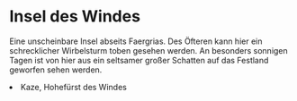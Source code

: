 # Insel des Windes

Eine unscheinbare Insel abseits Faergrias. Des Öfteren kann hier ein schrecklicher Wirbelsturm toben gesehen werden.
An besonders sonnigen Tagen ist von hier aus ein seltsamer großer Schatten auf das Festland geworfen sehen werden.

<procedure title="Charaktere aktuell an diesem Ort">
<list columns="3">
<li>Kaze, Hohefürst des Windes</li>
</list>
</procedure>
